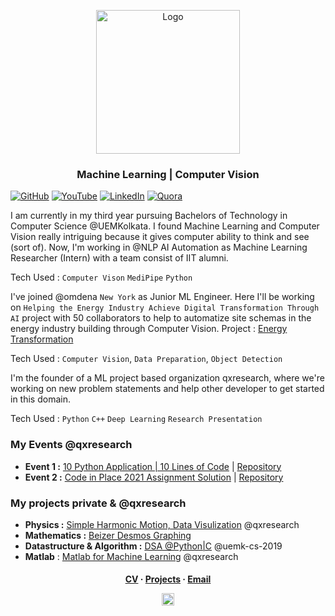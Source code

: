 <p align="center">
  <a href="https://github.com/qxresearchx">
    <img src="https://raw.githubusercontent.com/xiaowuc2/xiaowuc2.github.io/main/images/lgo.png" alt="Logo" width="230" height="230">
  </a>
  <h3 align="center">Machine Learning | Computer Vision</h3>
</p>

<!--- https://github.com/xiaowuc2/xiaowuc2/blob/master/source/portfolio/math2.png-->
[![GitHub](https://img.shields.io/static/v1.svg?label=Collaborators&message=150&color=success&logo=github&style=social)](https://github.com/orgs/qxresearch/people)
[![YouTube](https://img.shields.io/static/v1.svg?label=YouTube&message=@qxresearch&color=grey&logo=youtube&style=flat&logoColor=white&colorA=critical)](https://www.youtube.com/channel/UCX7oe66V8zyFpAJyMfPL9VA)
  [![LinkedIn](https://img.shields.io/static/v1.svg?label=LinkedIn&message=xiaowuc2&color=success&logo=linkedin&style=flat&logoColor=white&colorA=blue)](https://www.linkedin.com/in/xiaowuc2)
    [![Quora](https://img.shields.io/static/v1.svg?label=Quora&message=87.2k+views&color=white&logo=quora&style=social)](https://www.quora.com/profile/Rohit-Prasan-Mandal)

I am currently in my third year pursuing Bachelors of Technology in Computer Science @UEMKolkata. I found Machine Learning and Computer Vision really intriguing because it gives computer ability to think and see (sort of). Now, I'm working in @NLP AI Automation as Machine Learning Researcher (Intern) with a team consist of IIT alumni.

Tech Used : `Computer Vison` `MediPipe` `Python`

I've joined @omdena `New York` as Junior ML Engineer. Here I'll be working on `Helping the Energy Industry Achieve Digital Transformation Through AI` project with 50 collaborators to help to automatize site schemas in the energy industry building through Computer Vision. Project : [Energy Transformation](https://omdena.com/projects/energy-transformation/)

Tech Used : `Computer Vision`, `Data Preparation`, `Object Detection`

I'm the founder of a ML project based organization qxresearch, where we're working on new problem statements and help other developer to get started in this domain.

Tech Used : `Python` `C++` `Deep Learning` `Research Presentation`

### My Events @qxresearch 

- **Event 1 :** [10 Python Application | 10 Lines of Code](https://www.youtube.com/watch?v=B0_0gK_CUpM&list=PLK_zxbpEUfmVPsXnl1wx1s6BD8eBUjuOM) | [Repository](https://github.com/qxresearch/qxresearch-event-1)
- **Event 2 :** [Code in Place 2021 Assignment Solution](https://www.youtube.com/watch?v=5JpVuQNYoho&list=PLK_zxbpEUfmWO7zL7661s8ck4Ly2m0m-m) | [Repository](https://github.com/xiaowuc2/Code-in-Place-2021-Assignment-Solution) 
<!--### Past Events-->
<!--- ``No Results``-->

### My projects private & @qxresearch 

- **Physics :** [Simple Harmonic Motion, Data Visulization](https://github.com/qxresearch/Simple-Harmonic-Motion) @qxresearch
- **Mathematics :** [Beizer Desmos Graphing](https://github.com/xiaowuc2/BezierDesmosGraphing)
- **Datastructure & Algorithm :** [DSA @Python|C](https://github.com/UEMK-CS-2019/DSA) @uemk-cs-2019
-  **Matlab** : [Matlab for Machine Learning](https://github.com/qxresearchx/matlab-for-machine-leaning) @qxresearch



 <h4 align="center">
    <a href="https://drive.google.com/file/d/1UFIefAEgrSSoPadk2WpyQdhKdrIgZ6Kz/view?usp=sharing">CV</a>
     ·  
    <a href="https://github.com/xiaowuc2#----cv-----------projects----------email">Projects</a>
     · 
    <a href = "mailto: rohitmandal814566@gmail.com">Email</a>
</p>
<p align="center">
 <td><img src="https://profile-counter.glitch.me/xiaowuc2/count.svg" alt="Visitors" height="20" /></td>
</p>
